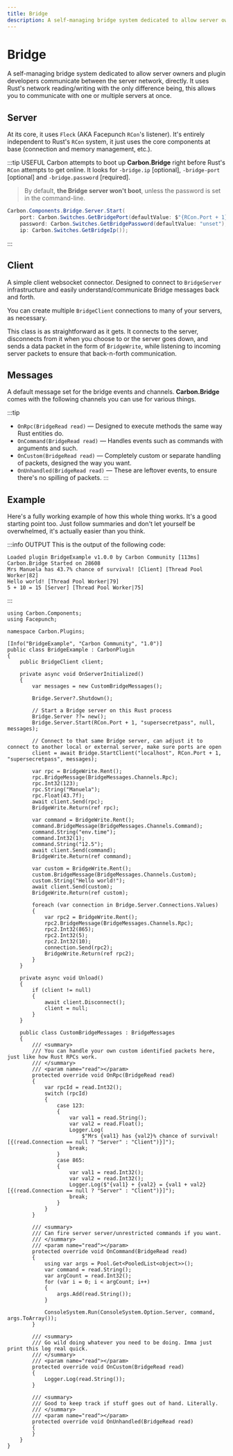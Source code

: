 ```yaml
---
title: Bridge
description: A self-managing bridge system dedicated to allow server owners and plugin developers communicate between the server network, directly.
---
```


# Bridge
A self-managing bridge system dedicated to allow server owners and plugin developers communicate between the server network, directly. It uses Rust's network reading/writing with the only difference being, this allows you to communicate with one or multiple servers at once.

<CarbonButton href="https://github.com/CarbonCommunity/Carbon.Common/blob/develop/src/Carbon/Components/Bridge.cs" icon="code" text="Source Code" external/>

## Server
At its core, it uses `Fleck` (AKA Facepunch `RCon`'s listener). It's entirely independent to Rust's `RCon` system, it just uses the core components at base (connection and memory management, etc.).

:::tip USEFUL
Carbon attempts to boot up **Carbon.Bridge** right before Rust's `RCon` attempts to get online. It looks for `-bridge.ip` [optional], `-bridge-port` [optional] and `-bridge.password` [required]. 

> By default, **the Bridge server won't boot**, unless the password is set in the command-line.

```csharp
Carbon.Components.Bridge.Server.Start(
    port: Carbon.Switches.GetBridgePort(defaultValue: $"{RCon.Port + 1}").ToInt(),
    password: Carbon.Switches.GetBridgePassword(defaultValue: "unset"),
    ip: Carbon.Switches.GetBridgeIp());
```
:::

## Client
A simple client websocket connector. Designed to connect to `BridgeServer` infrastructure and easily understand/communicate Bridge messages back and forth.

You can create multiple `BridgeClient` connections to many of your servers, as necessary.

This class is as straightforward as it gets. It connects to the server, disconnects from it when you choose to or the server goes down, and sends a data packet in the form of `BridgeWrite`, while listening to incoming server packets to ensure that back-n-forth communication. 

## Messages
A default message set for the bridge events and channels. **Carbon.Bridge** comes with the following channels you can use for various things.

:::tip
- `OnRpc(BridgeRead read)` — Designed to execute methods the same way Rust entities do.
- `OnCommand(BridgeRead read)` — Handles events such as commands with arguments and such.
- `OnCustom(BridgeRead read)` — Completely custom or separate handling of packets, designed the way you want.
- `OnUnhandled(BridgeRead read)` — These are leftover events, to ensure there's no spilling of packets. 
:::

## Example
Here's a fully working example of how this whole thing works. It's a good starting point too. Just follow summaries and don't let yourself be overwhelmed, it's actually easier than you think.

:::info OUTPUT
This is the output of the following code:

```
Loaded plugin BridgeExample v1.0.0 by Carbon Community [113ms]
Carbon.Bridge Started on 28608
Mrs Manuela has 43.7% chance of survival! [Client] [Thread Pool Worker|82]
Hello world! [Thread Pool Worker|79]
5 + 10 = 15 [Server] [Thread Pool Worker|75]
```
:::

```cs:line-numbers
using Carbon.Components;
using Facepunch;

namespace Carbon.Plugins;

[Info("BridgeExample", "Carbon Community", "1.0")]
public class BridgeExample : CarbonPlugin
{
	public BridgeClient client;

	private async void OnServerInitialized()
	{
		var messages = new CustomBridgeMessages();

		Bridge.Server?.Shutdown();

		// Start a Bridge server on this Rust process
		Bridge.Server ??= new();
		Bridge.Server.Start(RCon.Port + 1, "supersecretpass", null, messages);

		// Connect to that same Bridge server, can adjust it to connect to another local or external server, make sure ports are open
		client = await Bridge.StartClient("localhost", RCon.Port + 1, "supersecretpass", messages);

		var rpc = BridgeWrite.Rent();
		rpc.BridgeMessage(BridgeMessages.Channels.Rpc);
		rpc.Int32(123);
		rpc.String("Manuela");
		rpc.Float(43.7f);
		await client.Send(rpc);
		BridgeWrite.Return(ref rpc);

		var command = BridgeWrite.Rent();
		command.BridgeMessage(BridgeMessages.Channels.Command);
		command.String("env.time");
		command.Int32(1);
		command.String("12.5");
		await client.Send(command);
		BridgeWrite.Return(ref command);

		var custom = BridgeWrite.Rent();
		custom.BridgeMessage(BridgeMessages.Channels.Custom);
		custom.String("Hello world!");
		await client.Send(custom);
		BridgeWrite.Return(ref custom);

		foreach (var connection in Bridge.Server.Connections.Values)
		{
			var rpc2 = BridgeWrite.Rent();
			rpc2.BridgeMessage(BridgeMessages.Channels.Rpc);
			rpc2.Int32(865);
			rpc2.Int32(5);
			rpc2.Int32(10);
			connection.Send(rpc2);
			BridgeWrite.Return(ref rpc2);
		}
	}

	private async void Unload()
	{
		if (client != null)
		{
			await client.Disconnect();
			client = null;
		}
	}

	public class CustomBridgeMessages : BridgeMessages
	{
		/// <summary>
		/// You can handle your own custom identified packets here, just like how Rust RPCs work.
		/// </summary>
		/// <param name="read"></param>
		protected override void OnRpc(BridgeRead read)
		{
			var rpcId = read.Int32();
			switch (rpcId)
			{
				case 123:
				{
					var val1 = read.String();
					var val2 = read.Float();
					Logger.Log(
						$"Mrs {val1} has {val2}% chance of survival! [{(read.Connection == null ? "Server" : "Client")}]");
					break;
				}
				case 865:
				{
					var val1 = read.Int32();
					var val2 = read.Int32();
					Logger.Log($"{val1} + {val2} = {val1 + val2} [{(read.Connection == null ? "Server" : "Client")}]");
					break;
				}
			}
		}

		/// <summary>
		/// Can fire server server/unrestricted commands if you want.
		/// </summary>
		/// <param name="read"></param>
		protected override void OnCommand(BridgeRead read)
		{
			using var args = Pool.Get<PooledList<object>>();
			var command = read.String();
			var argCount = read.Int32();
			for (var i = 0; i < argCount; i++)
			{
				args.Add(read.String());
			}

			ConsoleSystem.Run(ConsoleSystem.Option.Server, command, args.ToArray());
		}
		
		/// <summary>
		/// Go wild doing whatever you need to be doing. Imma just print this log real quick.
		/// </summary>
		/// <param name="read"></param>
		protected override void OnCustom(BridgeRead read)
		{
			Logger.Log(read.String());
		}

		/// <summary>
		/// Good to keep track if stuff goes out of hand. Literally.
		/// </summary>
		/// <param name="read"></param>
		protected override void OnUnhandled(BridgeRead read)
		{
		}
	}
}
```
